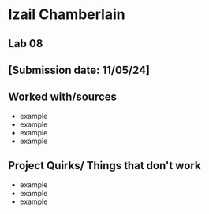 # Izail Chamberlain 
## Lab 08
## [Submission date: 11/05/24]
## Worked with/sources 
* example
* example
* example
* example
## Project Quirks/ Things that don't work
* example
* example
* example
